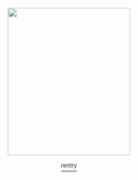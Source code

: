 <p align="center">

  

<img src="https://i.imgur.com/0ENpMpX.gif" width="250" height="300" />

 <p align="center">
<a href="https://rentry.co/picayunedreams-"> <sup> rentry </sup>
